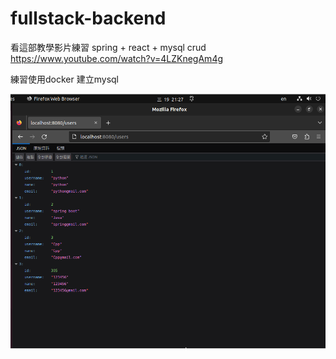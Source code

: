 # fullstack-backend
看這部教學影片練習 spring + react + mysql crud      
https://www.youtube.com/watch?v=4LZKnegAm4g  

練習使用docker 建立mysql  
  
  ![image](https://github.com/lovequ4/fullstack-backend/blob/master/screenshot/01.png)
